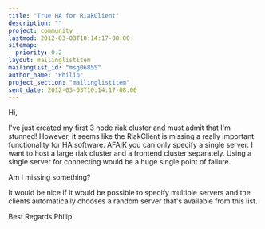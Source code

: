 ```yaml
---
title: "True HA for RiakClient"
description: ""
project: community
lastmod: 2012-03-03T10:14:17-08:00
sitemap:
  priority: 0.2
layout: mailinglistitem
mailinglist_id: "msg06855"
author_name: "Philip"
project_section: "mailinglistitem"
sent_date: 2012-03-03T10:14:17-08:00
---
```



Hi,

I've just created my first 3 node riak cluster and must admit that I'm
stunned! However, it seems like the RiakClient is missing a really
important functionality for HA software. AFAIK you can only specify a
single server. I want to host a large riak cluster and a frontend
cluster separately. Using a single server for connecting would be a
huge single point of failure.

Am I missing something?

It would be nice if it would be possible to specify multiple servers
and the clients automatically chooses a random server that's available
from this list.

Best Regards
Philip

